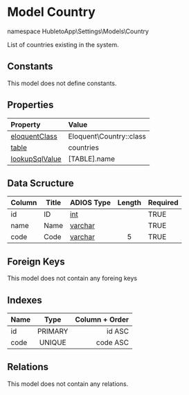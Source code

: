 # Model Country

namespace HubletoApp\Settings\Models\Country

List of countries existing in the system.

## Constants

This model does not define constants.

## Properties

| Property                                                                                 | Value                   |
| :--------------------------------------------------------------------------------------- | :---------------------- |
| [eloquentClass](https://docs.wai.blue/adios-framework/models/properties#eloquentClass)   | Eloquent\Country::class |
| [table](https://docs.wai.blue/adios-framework/models/properties#table)                   | countries               |
| [lookupSqlValue](https://docs.wai.blue/adios-framework/models/properties#lookupSqlValue) | [TABLE].name            |

## Data Scructure

| Column | Title | ADIOS Type                                                                 | Length | Required |
| ------ | ----- | -------------------------------------------------------------------------- | :----: | -------- |
| id     | ID    | [int](https://docs.wai.blue/adios-framework/models/attributes#int)         |        | TRUE     |
| name   | Name  | [varchar](https://docs.wai.blue/adios-framework/models/attributes#varchar) |        | TRUE     |
| code   | Code  | [varchar](https://docs.wai.blue/adios-framework/models/attributes#varchar) |   5    | TRUE     |

## Foreign Keys

This model does not contain any foreing keys

## Indexes

| Name |  Type   | Column + Order |
| :--- | :-----: | -------------: |
| id   | PRIMARY |         id ASC |
| code | UNIQUE  |       code ASC |

## Relations

This model does not contain any relations.
